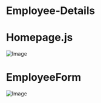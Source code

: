 # Employee-Details

# Homepage.js
![Image](https://github.com/user-attachments/assets/4f65782e-d360-4159-92ac-b62ace111493)

# EmployeeForm
![Image](https://github.com/user-attachments/assets/c27667b0-5190-4a51-8885-a257c7e7bbe0)
